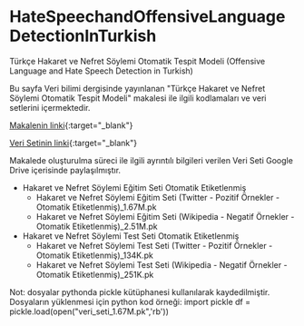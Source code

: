 # HateSpeechandOffensiveLanguageDetectionInTurkish
Türkçe Hakaret ve Nefret Söylemi Otomatik Tespit Modeli (Offensive Language and Hate Speech Detection in Turkish)

Bu sayfa Veri bilimi dergisinde yayınlanan "Türkçe Hakaret ve Nefret Söylemi Otomatik Tespit Modeli" makalesi ile ilgili kodlamaları ve veri setlerini içermektedir.

[Makalenin linki](https://dergipark.org.tr/en/download/article-file/3157944){:target="_blank"}


[Veri Setinin linki](https://drive.google.com/drive/folders/1uF_BxmCP6X29hJXapUCbaW65UGYvn09_?usp=sharing){:target="_blank"}

Makalede oluşturulma süreci ile ilgili ayrıntılı bilgileri verilen Veri Seti Google Drive içerisinde paylaşılmıştır.

* Hakaret ve Nefret Söylemi Eğitim Seti Otomatik Etiketlenmiş
  * Hakaret ve Nefret Söylemi Eğitim Seti (Twitter - Pozitif Örnekler - Otomatik Etiketlenmiş)_1.67M.pk
  * Hakaret ve Nefret Söylemi Eğitim Seti (Wikipedia - Negatif Örnekler - Otomatik Etiketlenmiş)_2.51M.pk
* Hakaret ve Nefret Söylemi Test Seti Otomatik Etiketlenmiş
  * Hakaret ve Nefret Söylemi Test Seti (Twitter - Pozitif Örnekler - Otomatik Etiketlenmiş)_134K.pk
  * Hakaret ve Nefret Söylemi Test Seti (Wikipedia - Negatif Örnekler - Otomatik Etiketlenmiş)_251K.pk

Not: dosyalar pythonda pickle kütüphanesi kullanılarak kaydedilmiştir. Dosyaların yüklenmesi için python kod örneği:
import pickle
df = pickle.load(open("veri_seti_1.67M.pk",'rb'))

